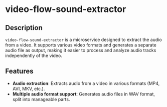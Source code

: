 # video-flow-sound-extractor

## Description

`video-flow-sound-extractor` is a microservice designed to extract the audio from a video. It supports various video formats and generates a separate audio file as output, making it easier to process and analyze audio tracks independently of the video.

## Features

- **Audio extraction**: Extracts audio from a video in various formats (MP4, AVI, MKV, etc.).
- **Multiple audio format support**: Generates audio files in WAV format, split into manageable parts.

